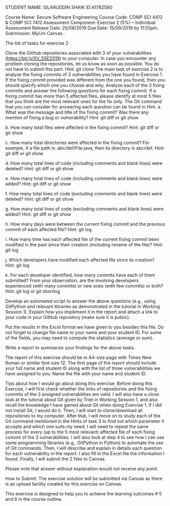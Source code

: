 STUDENT NAME: SILARUDDIN SHAIK
ID:A1782580

Course Name: Secure Software Engineering Course Code: COMP SCI 4412 & COMP SCI 7412 Assessment Component: Exercise 2 (5%) – Individual Assessment Release Date: 25/08/2019 Due Date: 15/09/2019 by 11:55pm. Submission: MyUni Canvas .

The list of tasks for exercise 2

Clone the GitHub repositories associated with 3 of your vulnerabilities (https://bit.ly/SV_SSE2019) to your computer. In case you encounter any problem cloning the repositories, let us know as soon as possible. You do not have to submit this part. Hint: git clone
The main task of exercise 2 is to analyze the fixing commits of 3 vulnerabilities you have found in Exercise 1. If the fixing commit provided was different from the one you found, then you should specify which one you choose and why.
Analyze each of the 3 fixing commits and answer the following questions for each fixing commit. If a fixing commit has more than 5 affected files, please identify at most 5 files that you think are the most relevant ones for the fix only. The Git command that you can consider for answering each question can be found in Hint.
a. What was the message and title of the fixing commit? Was there any mention of fixing a bug or vulnerability? Hint: git diff or git show

b. How many total files were affected in the fixing commit? Hint: git diff or git show

c. How many total directories were affected in the fixing commit? For example, if a file path is: abc/def/File.java, then its directory is abc/def. Hint: git diff or git show

d. How many total lines of code (including comments and blank lines) were deleted? Hint: git diff or git show

e. How many total lines of code (including comments and blank lines) were added? Hint: git diff or git show

f. How many total lines of code (excluding comments and blank lines) were deleted? Hint: git diff or git show

g. How many total lines of code (excluding comments and blank lines) were added? Hint: git diff or git show

h. How many days were between the current fixing commit and the previous commit of each affected file? Hint: git log

i. How many time has each affected file of the current fixing commit been modified in the past since their creation (including rename of the file)? Hint: git log

j. Which developers have modified each affected file since its creation? Hint: git log

k. For each developer identified, how many commits have each of them submitted? From your observation, are the involving developers experienced (with many commits) or new ones (with few commits) or both? Hint: git log or git shortlog

Develop an automated script to answer the above questions (e.g., using GitPython and relevant libraries as demonstrated in the tutorial in Working Session 1). Explain how you implement it in the report and attach a link to your code in your GitHub repository (make sure it is public).

Put the results in the Excel format we have given to you besides this file. Do not forget to change file name to your name and your student ID. For some of the fields, you may need to compute the statistics (average or sum).

Write a report to summarize your findings for the above tasks.

The report of this exercise should be in A4-size page with Times New Roman or similar font size 12. The first page of the report should include your full name and student ID along with the list of three vulnerabilities we have assigned to you. Name the file with your name and student ID.

Tips about how I would go about doing this exercise: Before doing this Exercise, I will first check whether the links of repositories and the fixing commits of the 3 assigned vulnerabilities are valid. I will also have a close look at the tutorial about Git given by Triet in Working Session 1, and also recall the knowledge I have gained about Git when doing Exercise 1. If I did not install Git, I would do it. Then, I will start to clone/download all repositories to my computer. After that, I will move on to study each of the Git command mentioned in the Hints of task 3 to find out which parameter it accepts and which one suits my need. I will need to repeat the same process for every (up to the 5 most relevant) affected file of each fixing commit of the 3 vulnerabilities. I will also look at step 4 to see how I can use some programming libraries (e.g., GitPython in Python) to automate the use of Git commands. Then, I will describe and explain in details each question for each vulnerability in the report. I also fill in the Excel file the information I found. Finally, I will submit the 2 files to Canvas.

Please note that answer without explanation would not receive any point.

How to Submit: The exercise solution will be submitted via Canvas as there is an upload facility created for this exercise on Canvas.

This exercise is designed to help you to achieve the learning outcomes # 5 and 6 in the course outline.

